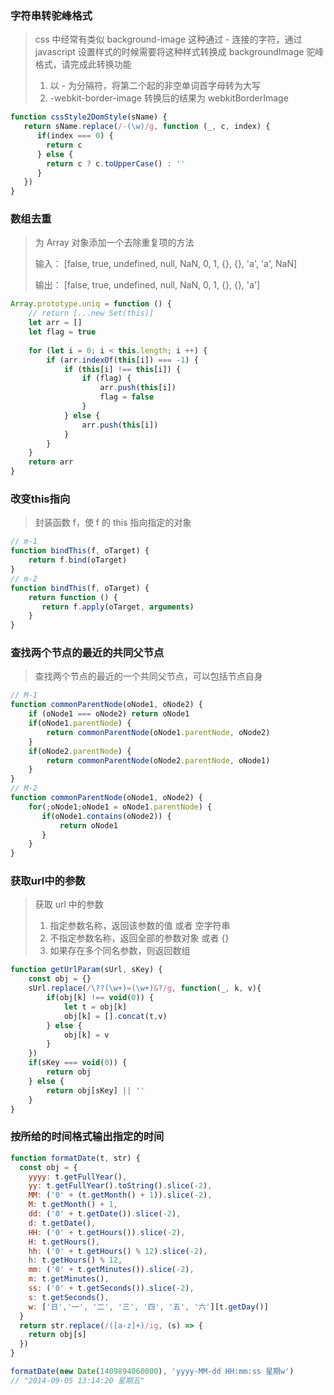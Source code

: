 ### 字符串转驼峰格式

> css 中经常有类似 background-image 这种通过 - 连接的字符，通过 javascript 设置样式的时候需要将这种样式转换成 backgroundImage 驼峰格式，请完成此转换功能
> 
> 1. 以 - 为分隔符，将第二个起的非空单词首字母转为大写
> 2. -webkit-border-image 转换后的结果为 webkitBorderImage

```js
function cssStyle2DomStyle(sName) {
   return sName.replace(/-(\w)/g, function (_, c, index) {
      if(index === 0) {
        return c
      } else {
        return c ? c.toUpperCase() : ''
      }
   })
}

```

### 数组去重

> 为 Array 对象添加一个去除重复项的方法
> 
> 输入： [false, true, undefined, null, NaN, 0, 1, {}, {}, 'a', 'a', NaN]
> 
> 输出： [false, true, undefined, null, NaN, 0, 1, {}, {}, 'a']

```js
Array.prototype.uniq = function () {
    // return [...new Set(this)]
    let arr = []
    let flag = true
    
    for (let i = 0; i < this.length; i ++) {
        if (arr.indexOf(this[i]) === -1) {
            if (this[i] !== this[i]) {
                if (flag) {
                    arr.push(this[i])
                    flag = false
                } 
            } else {
                arr.push(this[i])
            }
        }
    }
    return arr
}

```

### 改变this指向

> 封装函数 f，使 f 的 this 指向指定的对象

``` js
// m-1
function bindThis(f, oTarget) {
    return f.bind(oTarget)
}
// m-2
function bindThis(f, oTarget) {
    return function () {
       return f.apply(oTarget, arguments)
    }
}

```
### 查找两个节点的最近的共同父节点

> 查找两个节点的最近的一个共同父节点，可以包括节点自身

```js
// M-1
function commonParentNode(oNode1, oNode2) {
    if (oNode1 === oNode2) return oNode1
    if(oNode1.parentNode) {
        return commonParentNode(oNode1.parentNode, oNode2)
    }
    if(oNode2.parentNode) {
        return commonParentNode(oNode2.parentNode, oNode1)
    }
}
// M-2
function commonParentNode(oNode1, oNode2) {
    for(;oNode1;oNode1 = oNode1.parentNode) {
       if(oNode1.contains(oNode2)) {
           return oNode1
       }
    }
}
```

### 获取url中的参数

> 获取 url 中的参数
> 
> 1. 指定参数名称，返回该参数的值 或者 空字符串
> 2. 不指定参数名称，返回全部的参数对象 或者 {}
> 3. 如果存在多个同名参数，则返回数组

```js
function getUrlParam(sUrl, sKey) {
    const obj = {}
    sUrl.replace(/\??(\w+)=(\w+)&?/g, function(_, k, v){
        if(obj[k] !== void(0)) {
            let t = obj[k]
            obj[k] = [].concat(t,v)
        } else {
            obj[k] = v
        }
    })
    if(sKey === void(0)) {
        return obj
    } else {
        return obj[sKey] || ''
    }
}
```

### 按所给的时间格式输出指定的时间

``` js
function formatDate(t, str) {
  const obj = {
    yyyy: t.getFullYear(),
    yy: t.getFullYear().toString().slice(-2),
    MM: ('0' + (t.getMonth() + 1)).slice(-2),
    M: t.getMonth() + 1,
    dd: ('0' + t.getDate()).slice(-2),
    d: t.getDate(),
    HH: ('0' + t.getHours()).slice(-2),
    H: t.getHours(),
    hh: ('0' + t.getHours() % 12).slice(-2),
    h: t.getHours() % 12,
    mm: ('0' + t.getMinutes()).slice(-2),
    m: t.getMinutes(),
    ss: ('0' + t.getSeconds()).slice(-2),
    s: t.getSeconds(),
    w: ['日','一', '二', '三', '四', '五', '六'][t.getDay()]
  }
  return str.replace(/([a-z]+)/ig, (s) => {
    return obj[s]
  })
}

formatDate(new Date(1409894060000), 'yyyy-MM-dd HH:mm:ss 星期w')
// "2014-09-05 13:14:20 星期五"
```


